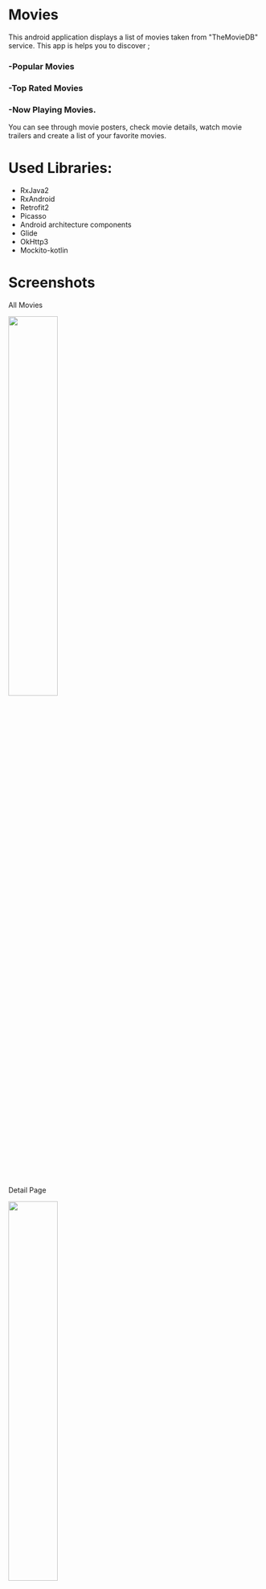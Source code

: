 # Movies


This android application displays a list of movies taken from "TheMovieDB" service.
This app is helps you to discover ;

### -Popular Movies
### -Top Rated Movies
### -Now Playing Movies.

You can see through movie posters, check movie details, watch movie trailers and create a list of your favorite movies.

# Used Libraries:
- RxJava2
- RxAndroid
- Retrofit2
- Picasso
- Android architecture components
- Glide
- OkHttp3
- Mockito-kotlin

# Screenshots
 All Movies

<img src="https://user-images.githubusercontent.com/47974363/57233232-eab04700-7026-11e9-9537-4e00d3a7b4a9.png" width="44%"/>

 Detail Page

<img src="https://user-images.githubusercontent.com/47974363/57211162-f4ff2080-6fe7-11e9-977c-c08a572182ce.png" width="44%"/>

 Detail Page2

<img src="https://user-images.githubusercontent.com/47974363/57216522-b6be2d00-6ff8-11e9-8f5d-33386bb3721a.png" width="44%"/>

Trailer

<img src="https://user-images.githubusercontent.com/47974363/57216816-9b9fed00-6ff9-11e9-9227-dd322aab27af.png" width="44%"/>

 Now Playing Movies

<img src="https://user-images.githubusercontent.com/47974363/57233290-061b5200-7027-11e9-82fe-af4b8724f76f.png" width="44%"/>

 Search a Movie
 
 <img src="https://user-images.githubusercontent.com/47974363/57233359-264b1100-7027-11e9-9f23-78172ce18544.png" width="44%"/>



